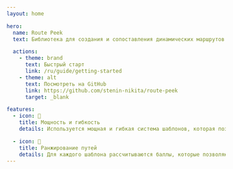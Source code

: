 ```yaml
---
layout: home

hero:
  name: Route Peek
  text: Библиотека для создания и сопоставления динамических маршрутов

  actions:
    - theme: brand
      text: Быстрый старт
      link: /ru/guide/getting-started
    - theme: alt
      text: Посмотреть на GitHub
      link: https://github.com/stenin-nikita/route-peek
      target: _blank

features:
  - icon: 💪
    title: Мощность и гибкость
    details: Используется мощная и гибкая система шаблонов, которая позволяет легко описывать сложные паттерны.

  - icon: 🔢
    title: Ранжирование путей
    details: Для каждого шаблона рассчитываются баллы, которые позволяют приоритизировать маршруты в заданном порядке.
---
```

